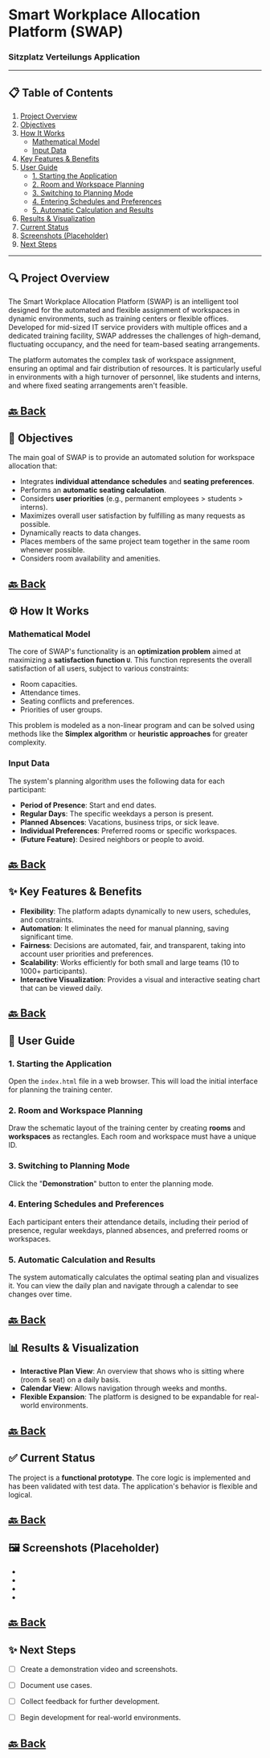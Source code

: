 # Smart Workplace Allocation Platform (SWAP)

### Sitzplatz Verteilungs Application

-----

## 📋 Table of Contents

1.  [Project Overview](#-project-overview)
2.  [Objectives](#-objectives)
3.  [How It Works](#%EF%B8%8F-how-it-works)
      * [Mathematical Model](#mathematical-model)
      * [Input Data](#input-data)
4.  [Key Features & Benefits](#input-data)
5.  [User Guide](#-user-guide)
      * [1. Starting the Application](#1-starting-the-application)
      * [2. Room and Workspace Planning](#2-room-and-workspace-planning)
      * [3. Switching to Planning Mode](#3-switching-to-planning-mode)
      * [4. Entering Schedules and Preferences](#4-entering-schedules-and-preferences)
      * [5. Automatic Calculation and Results](#5-automatic-calculation-and-results)
6.  [Results & Visualization](#-results--visualization)
7.  [Current Status](#-current-status)
8.  [Screenshots (Placeholder)](#%EF%B8%8F-screenshots-placeholder)
9.  [Next Steps](#-next-steps)


-----

## 🔍 Project Overview

The Smart Workplace Allocation Platform (SWAP) is an intelligent tool designed for the automated and flexible assignment of workspaces in dynamic environments, such as training centers or flexible offices. Developed for mid-sized IT service providers with multiple offices and a dedicated training facility, SWAP addresses the challenges of high-demand, fluctuating occupancy, and the need for team-based seating arrangements.

The platform automates the complex task of workspace assignment, ensuring an optimal and fair distribution of resources. It is particularly useful in environments with a high turnover of personnel, like students and interns, and where fixed seating arrangements aren't feasible.

[🔙 Back](#-table-of-contents)
-----

## 🎯 Objectives

The main goal of SWAP is to provide an automated solution for workspace allocation that:

  * Integrates **individual attendance schedules** and **seating preferences**.
  * Performs an **automatic seating calculation**.
  * Considers **user priorities** (e.g., permanent employees \> students \> interns).
  * Maximizes overall user satisfaction by fulfilling as many requests as possible.
  * Dynamically reacts to data changes.
  * Places members of the same project team together in the same room whenever possible.
  * Considers room availability and amenities.

[🔙 Back](#-table-of-contents)
-----

## ⚙️ How It Works

### Mathematical Model

The core of SWAP's functionality is an **optimization problem** aimed at maximizing a **satisfaction function `U`**. This function represents the overall satisfaction of all users, subject to various constraints:

  * Room capacities.
  * Attendance times.
  * Seating conflicts and preferences.
  * Priorities of user groups.

This problem is modeled as a non-linear program and can be solved using methods like the **Simplex algorithm** or **heuristic approaches** for greater complexity.

### Input Data

The system's planning algorithm uses the following data for each participant:

  * **Period of Presence**: Start and end dates.
  * **Regular Days**: The specific weekdays a person is present.
  * **Planned Absences**: Vacations, business trips, or sick leave.
  * **Individual Preferences**: Preferred rooms or specific workspaces.
  * **(Future Feature)**: Desired neighbors or people to avoid.

[🔙 Back](#-table-of-contents)
-----

## ✨ Key Features & Benefits

  * **Flexibility**: The platform adapts dynamically to new users, schedules, and constraints.
  * **Automation**: It eliminates the need for manual planning, saving significant time.
  * **Fairness**: Decisions are automated, fair, and transparent, taking into account user priorities and preferences.
  * **Scalability**: Works efficiently for both small and large teams (10 to 1000+ participants).
  * **Interactive Visualization**: Provides a visual and interactive seating chart that can be viewed daily.

[🔙 Back](#-table-of-contents)
-----

## 📝 User Guide

### 1\. Starting the Application

Open the `index.html` file in a web browser. This will load the initial interface for planning the training center.

### 2\. Room and Workspace Planning

Draw the schematic layout of the training center by creating **rooms** and **workspaces** as rectangles. Each room and workspace must have a unique ID.

### 3\. Switching to Planning Mode

Click the "**Demonstration**" button to enter the planning mode.

### 4\. Entering Schedules and Preferences

Each participant enters their attendance details, including their period of presence, regular weekdays, planned absences, and preferred rooms or workspaces.

### 5\. Automatic Calculation and Results

The system automatically calculates the optimal seating plan and visualizes it. You can view the daily plan and navigate through a calendar to see changes over time.

[🔙 Back](#-table-of-contents)
-----

## 📊 Results & Visualization

  * **Interactive Plan View**: An overview that shows who is sitting where (room & seat) on a daily basis.
  * **Calendar View**: Allows navigation through weeks and months.
  * **Flexible Expansion**: The platform is designed to be expandable for real-world environments.

[🔙 Back](#-table-of-contents)
-----

## ✅ Current Status

The project is a **functional prototype**. The core logic is implemented and has been validated with test data. The application's behavior is flexible and logical.

[🔙 Back](#-table-of-contents)
-----


## 🖼️ Screenshots (Placeholder)

  * 
  * 
  * 
  * 
  
[🔙 Back](#-table-of-contents)
-----

## ✨ Next Steps

  * [ ] Create a demonstration video and screenshots.
  * [ ] Document use cases.
  * [ ] Collect feedback for further development.
  * [ ] Begin development for real-world environments.


[🔙 Back](#-table-of-contents)
-----
